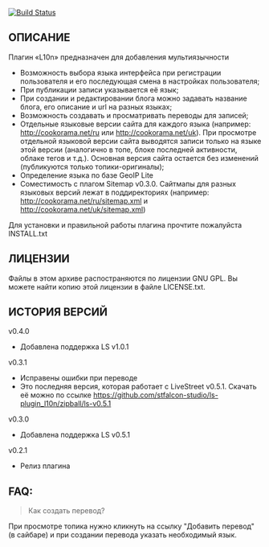 [![Build Status](https://travis-ci.org/stfalcon-studio/ls-plugin_l10n.png?branch=master)](https://travis-ci.org/stfalcon-studio/ls-plugin_l10n)

ОПИСАНИЕ
--------

Плагин «L10n» предназначен для добавления мультиязычности

* Возможность выбора языка интерфейса при регистрации пользователя и его последующая смена в настройках пользователя;
* При публикации записи указывается её язык;
* При создании и редактировании блога можно задавать название блога, его описание и url на разных языках;
* Возможность создавать и просматривать переводы для записей;
* Отдельные языковые версии сайта для каждого языка (например: http://cookorama.net/ru или http://cookorama.net/uk).
  При просмотре отдельной языковой версии сайта выводятся записи только на языке этой версии
  (аналогично в топе, блоке последней активности, облаке тегов и т.д.). Основная версия сайта остается без изменений
  (публикуются только топики-оригиналы);
* Определение языка по базе GeoIP Lite
* Соместимость с плагом Sitemap v0.3.0. Сайтмапы для разных языковых версий лежат в поддиректориях (например:
  http://cookorama.net/ru/sitemap.xml и http://cookorama.net/uk/sitemap.xml)


Для установки и правильной работы плагина прочтите пожалуйста INSTALL.txt


ЛИЦЕНЗИИ
--------

Файлы в этом архиве распостраняются по лицензии GNU GPL. Вы можете найти копию
этой лицензии в файле LICENSE.txt.


ИСТОРИЯ ВЕРСИЙ
--------------

v0.4.0
- Добавлена поддержка LS v1.0.1

v0.3.1
- Исправены ошибки при переводе
- Это последняя версия, которая работает с LiveStreet v0.5.1. Скачать её можно по ссылке https://github.com/stfalcon-studio/ls-plugin_l10n/zipball/ls-v0.5.1

v0.3.0
- Добавлена поддержка LS v0.5.1

v0.2.1
- Релиз плагина


FAQ:
-------------------------------

> Как создать перевод?

При просмотре топика нужно кликнуть на ссылку "Добавить перевод" (в сайбаре) и при создании перевода указать необходимый язык.

